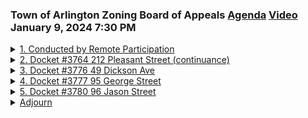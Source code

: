 ### Town of Arlington Zoning Board of Appeals [Agenda](https://arlington.novusagenda.com/agendapublic/MeetingView.aspx?MeetingID=1974&MinutesMeetingID=-1&doctype=Agenda) [Video](https://www.youtube.com/watch?v=ATPB_4MPv4g) January 9, 2024 7:30 PM

<details>
<summary><a href="https://arlington.novusagenda.com/agendapublic/CoverSheet.aspx?ItemID=17063&MeetingID=1974"</a>1. Conducted by Remote Participation</summary> 
<details>
<summary>&nbsp;&nbsp;&nbsp;&nbsp;&nbsp;	 Christian Klein - 828</summary>
<blockquote>&nbsp;&nbsp;&nbsp;&nbsp;&nbsp;It is 7.33pm on Tuesday, January 9th, 2024. Happy New Year, everyone. Good evening. My name is Christian Klein. I am the chair of the Arlington Zoning Board of Appeals, and I'm calling this meeting of the board to order. I'd like to confirm that all members and anticipated officials are present. So from members of the Zoning Board of Appeals, Roger DuPont here. Patrick Hanlon here. Elaine Hoffman here. And I am here as well. We do have three members of the board who are unable to attend this evening. So we do have four members so we can still conduct business and vote on things with four members. But the rule that a positive vote does require the vote of four members does still apply. From the town we have Colleen Ralston, our zoning assistant. Here. Good to have you. And I don't believe Mr. Cunningham is joining us this evening. Okay, appearing for docket 3764212 Pleasant Street. We have Nellie Aikenhead. Here. Nellie, good to see you. Appearing for docket 377649 Dixon Avenue. We have Verma Sudhir. Good to see you. Appearing for docket 377795 George Street. We have Jane Youngren and Marianne Henley. I'm sure one of you is here. I saw Jane Youngren earlier. Her name is on here. Okay. And then for docket 378096 Jason Street. We have Mark and Brandy Hoffner. Yep, here. Great. Have you all with us. So this open meeting of the Arlington Zoning Board of Appeals is being conducted remotely consistent with an act making appropriations for the fiscal year 2023 to provide for supplementing certain existing appropriations and for certain other activities and projects signed into law in March 29 2023. This act includes an extension until March 31st 2025 of the remote meeting provisions of Governor Baker's March 12, 2020 executive orders suspending certain provisions of the open meeting law, which suspended the requirement to hold all meetings in a publicly accessible physical location. Public bodies may continue holding meetings remotely without a quorum of the public body physically present at a meeting location so long as they provide adequate alternative access to remote meetings. Public bodies may meet remotely so long as reasonable public access is afforded so the public can follow along with the deliberations of the meeting. An opportunity for public participation will be provided during the public comment period during each public hearing. For this meeting, the Arlington Zoning Board of Appeals has convened a video conference via the zoom application with online and telephone access as listed on the agenda posted to the town's website, identifying how the public may join. This meeting is being recorded and it will be broadcast by ACMI. Please be aware that attendees are participating by a variety of means. Some attendees are participating by video conference. Others are participating by computer audio or by telephone. Accordingly, please be aware that other folks may be able to see you, your screen name, or another identifier. Please take care to not share personal information. Anything you broadcast may be captured by the recording. We ask you to please maintain decorum during the meeting, including displaying an appropriate background. All supporting materials that have been provided to members of this body are available on the town's website unless otherwise noted. The public is encouraged to follow along using the posted agenda. And as chair, I reserve the right to take items out of order in the interest of promoting an orderly meeting. As the board will be taking up new business at this meeting, as chair, I make the following land acknowledgement. Whereas the Zoning Board of Appeals of the town of Arlington, Massachusetts discusses and arbitrates the use of land in Arlington, formerly known as Monotomy, an Algonquin word meaning swift waters, the board hereby acknowledges that the town of Arlington is located on the ancestral lands of the Massachusetts tribe, the tribe of indigenous peoples from whom the colony, province, and commonwealth have taken their names. We pay our respects to the ancestral bloodline of the Massachusetts tribe and their descendants who still inhabit historic Massachusetts territories today. We do not have any administrative business to conduct this meeting, so we'll move straight into public hearings. Before opening the public hearings, here's some ground rules for effective and clear conduct of tonight's business. After I announce each agenda item, I will ask the applicant to introduce themselves for themselves and make their presentation to the board. I will then request that members of the board ask what questions they have on the proposal. After the board's questions have been answered, I will open the meeting for public comment. At the conclusion of public comment, the board will deliberate and vote on any matters. Any vote taken at this hearing will be preliminary until the written decision is approved by the board at a subsequent meeting. All votes will be conducted by a roll call vote.</blockquote>

</details>
</details>
<details>
<summary><a href="https://arlington.novusagenda.com/agendapublic/CoverSheet.aspx?ItemID=17068&MeetingID=1974 "</a>2. Docket #3764 212 Pleasant Street (continuance)</summary> 
<details>
<summary>&nbsp;&nbsp;&nbsp;&nbsp;&nbsp;	 Christian Klein - 40</summary>
<blockquote>&nbsp;&nbsp;&nbsp;&nbsp;&nbsp;So with that, the first item is item two on our agenda, docket number 3764212 Pleasant Street, as a continuance from a prior meeting. And I would open the floor to Nellie Aikenhead to tell us where we are today.</blockquote>

</details>

<details>
<summary>&nbsp;&nbsp;&nbsp;&nbsp;&nbsp;	 Nellie Aikenhead - 31</summary>
<blockquote>&nbsp;&nbsp;&nbsp;&nbsp;&nbsp;Okay. Hello, everybody. We actually sold that property in December. We're no longer the owners, so we are no longer pursuing our permits, and we would like to withdraw our application.</blockquote>

</details>

<details>
<summary>&nbsp;&nbsp;&nbsp;&nbsp;&nbsp;	 Christian Klein - 143</summary>
<blockquote>&nbsp;&nbsp;&nbsp;&nbsp;&nbsp;Good. So I think it's clear to the board what is happening here. The deed, I believe the deed was passed in December. Is that correct? Correct. And so whereas the applicant is no longer in possession of the property, the board should accept the request for a withdrawal. So with that, may I have a motion to accept the withdrawal of the application for 212 Pleasant Street? Mr. Chairman, so moved. Thank you, Mr. Handlin. Second. Thank you, Mr. DuPont. So there's a vote of the board to accept the withdrawal of the application for 212 Pleasant Street. Mr. DuPont? Aye. Mr. Handlin? Aye. Ms. Hoffman? Aye. And the chair votes aye. That application is withdrawn. Thank you very much. And thank you for all the time that you put into this. We really appreciate it. Oh, thank you. You're very welcome.</blockquote>

</details>
</details>
<details>
<summary><a href="https://arlington.novusagenda.com/agendapublic/CoverSheet.aspx?ItemID=17064&MeetingID=1974 "</a>3. Docket #3776 49 Dickson Ave</summary> 
<details>
<summary>&nbsp;&nbsp;&nbsp;&nbsp;&nbsp;	 Christian Klein - 41</summary>
<blockquote>&nbsp;&nbsp;&nbsp;&nbsp;&nbsp;With that, we will move on to the next item, which is, excuse me, item three on the agenda, docket 377649 Dixon Avenue. And so if I could ask the applicant to introduce himself and tell us what they are proposing.</blockquote>

</details>

<details>
<summary>&nbsp;&nbsp;&nbsp;&nbsp;&nbsp;	 Sudhir Verma - 252</summary>
<blockquote>&nbsp;&nbsp;&nbsp;&nbsp;&nbsp;Hi, everyone. This is Sudhir. Thank you for the opportunity to take our project. And so basically, we have a Cape house, which is built in 1954. We have been living in this house for almost 80 years now. We bought in 2017. And we really like the neighborhood. But as we grow as a family and being an old house, we wanted to add some space and turn over the existing house. So we are proposing to extend the house in the backyard, which we have plenty of, I think, space and also go up in the height, what is allowed by the town around, I think, 35 feet. So make a three-story kind of house. So I think the variance is because of there are some laws regarding the total area that needs to be added, which is coming down more than, I think, 50% and then some 75 square feet addition that will totally add. It's a Cape, so it's a shed on the top. And then we have a basement where we have a garage also for one car. So I think the current area is around 1700, including the basement. And then it will go up to some 3,000 or 4,000 something total numbers. It's in the file, but I don't have exact numbers. So I think that's the proposal. The front of the house remains the same and the side remains the same. It's just extension in the back in the backyard and on the top.</blockquote>

</details>

<details>
<summary>&nbsp;&nbsp;&nbsp;&nbsp;&nbsp;	 Christian Klein - 99</summary>
<blockquote>&nbsp;&nbsp;&nbsp;&nbsp;&nbsp;In fact, the deck is also being changed from right now it's on the, if you stand in the front of the property, it's on the right side. So that deck will come off and give on the left side of the property, which is the other open side of the property, because the property is open from the three sides. That's good. I know you had an architect involved in the project. I don't know if your architect was in attendance and if they wanted to show the plans or if they wanted us to show the plans.</blockquote>

</details>

<details>
<summary>&nbsp;&nbsp;&nbsp;&nbsp;&nbsp;	 Rob Pacione and Others - 1104</summary>
<blockquote>&nbsp;&nbsp;&nbsp;&nbsp;&nbsp;I think our architect is Rob. He has joined us kindly. That's me. I'm happy to show the plans if that's easier for you guys, either way. I can go ahead and pull them up. Okay, great. Okay, you should be the D1 sheet, I think. Yeah, so these are just the demolition plans of the existing house. So the hatched walls, the darker walls are the walls that we're taking down. So we're basically demolishing a considerable portion of the existing structure. All the upper floor is coming off a good portion of the first floor and all of the rear exterior wall is coming out for the addition. And then the basement, we're taking some walls out and we are removing some of the rear foundation to extend the garage. So if you want to go to the next sheet, I can just walk you through the plans real quick. Okay, so what we're planning to do overall is basically do an 18-foot addition off the back. On the basement level, we're going to extend the existing garage to create some tandem parking down there and then just reconfigure some things at a laundry room and a bathroom and a bit of a playroom in the back. At the first floor, we're looking to do a small guest suite in the front there where the recursion is located with a bathroom en suite. And then the living room area on the left is actually existing. So that's going to remain. So yeah, that's existing. But we are adding the kitchen in the back and then a large great room dining room area. Yeah, exactly. And that's where the addition is going to be placed. We're also, as Sudhir had mentioned, there's an existing deck on the right side, which we're going to take out and just put some access stairs in. And we're relocating the deck on the left hand of this plan, which is where those double doors are going out in the back there. Correct. Yeah. And then we're just putting a small front porch on the front entry to kind of make that look a little bit nicer and give a place to stand when you're walking into the building. So if you can go to the next sheet. So the second floor, currently it's a three bedroom house. So we're looking to expand it to a four bedroom house. So we're really doing a whole new second floor. The rear of the house is where the new master suite would be going over the addition. So there's a walk-in closet, a full bathroom, exactly. And then we have two other bedrooms on this floor and then a small office. One of the bedrooms has an en suite bathroom and then there's just a common bath. To kind of round off this floor. And then the upper floor, we're just looking to add some storage in the back. We're doing a cathedral ceiling over the master bathroom. So that's where that X is showing. That's an open ceiling space. And then we have some kind of small bonus rooms that we added in. Some of the ceilings here start to get pretty low. So the area of a seven foot ceiling is fairly limited basically to the center part of this floor plan. And then lastly, we have a small little kind of seating area, exterior seating area to climb a porch on the left hand side. Yep, exactly. And then the last year we have elevations. So I can just kind of walk you guys through that real quick. So the proposed front elevation, so we have a small shed dormer at the top to just give a little more headroom to that upper floor. And we're doing basically all new finishes, all new windows. So it's almost a new structure in a way as far as visually looking at it from the exterior. So double hung windows, things like that. And then showing the roof overhangs. The garage, as you can see, is located below the first floor. So there's a bit of a gray drop into the garage. And then similar in the other elevations, just trying to create some clabber siding. We did a little bit of a different siding at the upper floor to kind of differentiate that from the lower level. But kind of your standard new kind of modern look, but tried to keep it pretty residential to fit in with what's in the neighborhood there now. So just to confirm, so this is the front elevation, so this is the Dixon Avenue side. Correct, yep. This then is on the side street? Yep, exactly. Yeah. So you can see on the left-hand side there, the lower left-hand side is where that new deck would go. Okay. And so this is essentially a 35-foot high wall. Yeah, we're right at that. Well, I should say it's slightly less than 35. It's 35 from the average grade to the peak. And the average grade is slightly below where the actual grade is. So it's maybe like 34. All right. And then this is a rear elevation that's facing the back. And then this is facing the abutting neighbor. Exactly, correct. And those, as you described, the stairs. Okay. So and then I did just, do you see the plot plan now? Yeah, yeah. So this is the plot plan. Yeah, so the proposed addition in the back is 18 by 32. We're showing the proposed deck there on the side. One thing I did notice that the deck on the left-hand side, that's actually an error, that that's going to be gone. So we're just at the proposed landing at overhang. So that deck would be removed. And then there's also, this is, are you contemplating this change to the driveway? Yes. The driveway is right now, I think, 10 feet wide. So we are planning for, I think, 16 feet, something, because you can't open the doors of the cars right now. They bang on the walls, which like, because the driveway is slanting down the line. So you can't close properly, actually, the car. So just to increase the lid, just leave it a little bit so you can don't bang the side walls when opening the car. Okay. And so would there still be a retaining wall on this side here at the edge of the driveway? Yes. Okay. It is currently there. I think it'll be pushed out some, maybe six feet. Because we are adding some space there.</blockquote>

</details>

<details>
<summary>&nbsp;&nbsp;&nbsp;&nbsp;&nbsp;	 Christian Klein - 254</summary>
<blockquote>&nbsp;&nbsp;&nbsp;&nbsp;&nbsp;Okay. So the application that came to us, seeking relief under section 542B6, which is the large additions portion of the zoning by-law, so if there's an addition outside the existing foundation of 750 square feet or more, or more than 50% of the volume of the, excuse me, the area of the existing house, then a special permit is required from the board with a couple of additional findings, which we'll review. And also under 539, so 539 is the section that deals with porches and decks that extend into the setbacks. And then while we were doing the review, there were a couple of other things that came up. So the bigger one, I'm going to go back to the side elevation here. So in order to be, a level in a house is considered a story if the distance from the average grade to the ceiling is four foot six or greater. And going by the dimensions here on the drawing with the basement at level at 112, average grade at 113.7, level at 112, average grade at 113.79, and the basement height being six foot eight, the exposed height of the basement is four foot ten and a half, which qualifies it as a story, in which case this is a three and a half story house, and the code only allows up to two and a half stories by right. And so we wanted to bring that to your attention right away to see if that was your intent.</blockquote>

</details>

<details>
<summary>&nbsp;&nbsp;&nbsp;&nbsp;&nbsp;	 Sudhir Verma - 110</summary>
<blockquote>&nbsp;&nbsp;&nbsp;&nbsp;&nbsp;No, that was not the intent. I think that's where I think we got the call from, like getting down and found us to apply for that also, and that we did. But right, Rob? Yeah, that's one thing we did miss, that that was off by a few inches. So the town said, you know, they got in touch with us and said, hey, you know, you're over on the stories. So that's why we submitted the application, or submitted the additional variance for consideration. Hopefully there's a connection. Maybe. I think, yes, I think. Oh, here he is. He's back again. You're muted, Christian. Christian, we can't hear.</blockquote>

</details>

<details>
<summary>&nbsp;&nbsp;&nbsp;&nbsp;&nbsp;	 Christian Klein - 67</summary>
<blockquote>&nbsp;&nbsp;&nbsp;&nbsp;&nbsp;Sorry about that. I thought things were awfully quiet, and then all of a sudden my screen went blank. So I apologize for that. That was an explanation that really knocked you over. Yeah, it really was. So basically, I just wanted to confirm that, were you aware that this is drawn as three and a half stories at this point, and is that what you're intending?</blockquote>

</details>

<details>
<summary>&nbsp;&nbsp;&nbsp;&nbsp;&nbsp;	 Rob Pacione - 124</summary>
<blockquote>&nbsp;&nbsp;&nbsp;&nbsp;&nbsp;No, we were made aware. We weren't aware when we submitted it, and we were made aware. So we submitted the variance to try to seek relief for that as well. Okay. So yeah, it's off by, like you said, exactly 4'10", so it's off by a few inches. And, you know, it's an existing condition, so we're hoping that, you know, you guys consider that as something we can proceed with. Okay. And then the expansion of the width of the driveway, it's less than 20 feet, which a driveway can be up to 20 feet. So just wanted to confirm that. on the drawing. Yeah I mean either way we'll keep it we'll keep it 20 feet or less for sure. </blockquote>

</details>

<details>
<summary>&nbsp;&nbsp;&nbsp;&nbsp;&nbsp;	 Christian Klein - 196</summary>
<blockquote>&nbsp;&nbsp;&nbsp;&nbsp;&nbsp;Okay. And then I was look looking back over on the uh so the porches and decks so um if porches are under 539a um I think that so the required setback is 25 feet in this district and there's two front yards so I think that this porch is the one that requires relief but I believe this deck is actually compliant um but we'll make sure that um whatever decision we make that it includes both the deck and the porch um in the in whatever decision we have. And then the we also the other thing that often comes up is usable open space but the surveyor has nicely indicated the area of the usable open space here on the on the site um and so the property is compliant with the usable open space requirement and the landscaped usable landscaped area. So those are the usual site constraints we see. Are there any um I see on here that the the trees are marked out are there I visited the site over the weekend I don't believe there are any trees in the area of the proposed addition is that correct? </blockquote>

</details>

<details>
<summary>&nbsp;&nbsp;&nbsp;&nbsp;&nbsp;	 Rob Pacione - 21</summary>
<blockquote>&nbsp;&nbsp;&nbsp;&nbsp;&nbsp;Yes there is no trees they're all on the boundaries of the property but not on where we are planning. </blockquote>

</details>

<details>
<summary>&nbsp;&nbsp;&nbsp;&nbsp;&nbsp;	 Christian Klein - 83</summary>
<blockquote>&nbsp;&nbsp;&nbsp;&nbsp;&nbsp;Okay um okay so what then what the board is going to be reviewing uh we are reviewing um the front porch and the the side deck uh we are reviewing um the large addition and the request those are both special permit actions and then the other would be a variance for an additional story which would need a separate set of findings. Um so with that I'll turn it over to the board if there are questions from the board. </blockquote>

</details>

<details>
<summary>&nbsp;&nbsp;&nbsp;&nbsp;&nbsp;	 Patrick Hanlon - 191</summary>
<blockquote>&nbsp;&nbsp;&nbsp;&nbsp;&nbsp;Mr. Chairman. Mr. Hanlon. So this is actually directed I think to Mr. Pacione. The variance is required under is governed by state law and there are several criteria for it the first of which is that the uh need for relief must stem from the uh unique characteristics of the property particularly with respect to uh topography soil and Roger help me with I'm blanking on the third one it's something earthy lot shape and so here we have a topography that is an extraordinary the lot shape is pretty much uh rectangular um and uh there's nothing that indicates that there's anything special about the soil conditions and it doesn't really look any different to me when I went out there from the various other lots that are going on and all of the conditions in state law including this one have to be met we can't just ignore one and so I wonder if you could take your best shot as to why it is that your need to relief uh is unique and to this parcel and uh arises from uh soil topography and um and shape.</blockquote>

</details>

<details>
<summary>&nbsp;&nbsp;&nbsp;&nbsp;&nbsp;	 Rob Pacione - 67</summary>
<blockquote>&nbsp;&nbsp;&nbsp;&nbsp;&nbsp;Um well I would guess I'd have to say that you know it's an existing condition um that you know we're very close on um you know is this a unique situation you know it's hard to make that case um I mean maybe a question for the board since we're so close on that measurement is it permissible to just raise the grade around the building?</blockquote>

</details>

<details>
<summary>&nbsp;&nbsp;&nbsp;&nbsp;&nbsp;	 Christian Klein - 154</summary>
<blockquote>&nbsp;&nbsp;&nbsp;&nbsp;&nbsp;Well that would by you have control over your application and so if you have a way of of avoiding this problem through that way or or any others so that you are within the bounds of the zoning bylaw or something we can grant a special permit on as opposed to a variance then you're obviously are somewhat better off because state law is not very congenial to the reasons why it is that you would like this relief. Yeah. Without seeing a proposal I can't tell you what we would do uh in particular I don't know of any particular reason why you can't change the grading uh is the way in the way you want to do it but uh but obviously a variance is a steep slope for you uh to talk to use a topological metaphor and it would be better to find some other way of compliance probably.</blockquote>

</details>

<details>
<summary>&nbsp;&nbsp;&nbsp;&nbsp;&nbsp;	 Rob Pacione - 32</summary>
<blockquote>&nbsp;&nbsp;&nbsp;&nbsp;&nbsp;Yeah okay understandable um yeah I think we might have to go that route then um but yeah I'm familiar with the hardship laws um so I understand where you're coming from.</blockquote>

</details>

<details>
<summary>&nbsp;&nbsp;&nbsp;&nbsp;&nbsp;	 ? - 27</summary>
<blockquote>&nbsp;&nbsp;&nbsp;&nbsp;&nbsp;Are there other questions from the board? A little curious if you had um referred to the town's uh residential design guidelines at all in your proposal.</blockquote>

</details>

<details>
<summary>&nbsp;&nbsp;&nbsp;&nbsp;&nbsp;	 Rob Pacione - 54</summary>
<blockquote>&nbsp;&nbsp;&nbsp;&nbsp;&nbsp;Um yeah I believe we looked at those a while back um okay you know could I cite them to you right now probably not but but yeah we uh we I think we used that when we when we started out originally and you know when Suhair and I first first I met.</blockquote>

</details>

<details>
<summary>&nbsp;&nbsp;&nbsp;&nbsp;&nbsp;	 ? - 237</summary>
<blockquote>&nbsp;&nbsp;&nbsp;&nbsp;&nbsp;Um certainly so the the house is is would be considered single family medium lot um which are sort of like the single family houses lots that are between five and seven thousand square feet um this is a fairly good example a lot of them have the garages under uh which is sort of correct for that type um others of them will have a driveway that runs up the side of the house um usually that if there is a garage it's usually under or you know in the far back of the house um the guidelines do sort of discourage having a wider driveway um and they do sort of encourage more sort of small scale um pieces so this house does you know I'd asked before about the the single vertical plane um there definitely are some places in here where there are um canopies that are added um to the different size sides of the house um there's the deck there's the porch there's the entrance the side entrance steps um on the on the um on the opposite side um um the house seems a little out of context for the neighborhood um can you just talk me through the the roof shape I think that's what's causing me the most yeah did you want to bring up the elevation again and I can kind of show you what we're thinking</blockquote>

</details>

<details>
<summary>&nbsp;&nbsp;&nbsp;&nbsp;&nbsp;	 Rob Pacione - 747</summary>
<blockquote>&nbsp;&nbsp;&nbsp;&nbsp;&nbsp;okay so um it's essentially so the the front elevation we we have a gable um over the kind of front entry area and then a shed dormer um so that you know we used to kind of break up the front elevation um and then if you look at the side elevation with the the deck so that there's the plane of the roof that runs uh so it's kind of a soft side gable I guess you could say the the front plane at the front of the the building runs back and there's a peak over that door to get out of the uh get out to the uh third floor porch area and then there's basically like you could say like a shed roof that runs all the way to the back so you know we we designed this roof especially the back part just to give a little more headroom up up at that upper floor um you know it's pretty tight up there right now and just to give them a little bit of extra bonus space was why we kind of designed the roof the way we did um and you know the house shape was a little tricky to work with to try to do you know a full kind of gable roof that you you might see on a uh you know more of a typical colonial home um so that's kind of the direction we went with this okay this is that upper floor so as you pointed out before this is that section that's open to the master bedroom below yeah exactly yeah so that'll be a cathedral space um you know we put some some transom windows above above the uh the windows in that room so there's a little bit of extra daylight getting in there um and then yeah so adjacent to that just some unfinished storage space um and then those uh those two bonus rooms that we have do you know what the ceiling height is here at the at the back edge um it's fairly low i can tell you in one second um say it's about three foot nine roughly okay because the tag out here says three seven okay yeah that's that's yeah so that tag should really be towards the back wall okay um otherwise it's six four and then is it 7-0 at the ridge um yeah yeah yeah so the ridge is 7-0 um i i consider that a flat ceiling so the ridge is above that a little bit okay um so i tried to you know as best i could kind of highlight where those seven foot ceilings are um but yeah that would be a flat flat ceiling in that area okay and then beyond this this line here are the ceilings essentially cathedral um yeah so that's a bit of a tricky area there so it's you know at the at the the sides of that room are very low that's like a two foot uh you know knee wall there basically and then the center part would be close to seven feet okay um so it's pretty pretty awkward space but we figured you know just leave it open and okay it could be usable to a certain degree there what do i get towards so the right now it's indicated um that the attic living area which is 700 is 275 gross graphite um the criteria for a half story is that it's the distance from the finished floor to the underside of the the roof structure so it's not at the height level it's at the structure um which is why i was asking about the cathedral length because i think that you're very that the areas at the front um this area here and this area here beyond the the shed and this area these areas here at the back none of this has um that this the distance to the structure is probably less than seven feet yes yeah yeah okay yeah i believe that the number we used to you know consider that as to the structure yeah and 275 is definitely significantly smaller than the number that would be half the area of the floor below especially given the cathedral section here that's walled off yeah yeah exactly yeah look at it and stop the share are there any other questions from the board</blockquote>

</details>

<details>
<summary>&nbsp;&nbsp;&nbsp;&nbsp;&nbsp;	 Patrick Hanlon - 438</summary>
<blockquote>&nbsp;&nbsp;&nbsp;&nbsp;&nbsp;mr chairman mr hamlin just out of curiosity i've never really thought about this before but suppose suppose it happened that the it was redesigned uh that top floor the attic so that there was zero um uh zero square feet that actually met the definition of uh being seven foot to the understory of the building obviously that involves a certain amount of reconfiguring of the roof and so forth but just grant me that hypothesis would that make it not a story can you have a story with it would become pure attic at that point um because it would have no habitable area so this is historically this was an issue with the way our bylaw was written in the past that you could state law allowed you to have habitable space at seven feet but our half story definition was seven foot three so if you had a flat roof at seven foot two you had it was not a story but it was fully habitable and so that was changed at town meeting to the definition we have now so that um it's only the portion that is seven feet uh that counts towards the story because the other portions you could not um legally inhabit so the way that the the store the house here is drawn the area um i'll go back to the share come here so this bonus room area here where it's seven feet this is habitable area so this is allowed to be used um and this bonus this portion here you can count as habitable space um but like these portions here you can inhabit them but they're just not they're just awkward spaces essentially right and the cathedral ceiling itself is what that that but i'm what i'm trying to explore is whether there's an alternative way of making the attic a non-story by i mean the amount of living space that is being contributed by the attic to this over is 275 square feet out of approximately 4400 square feet in the house so it's not like it's in a it's a huge percentage and i am certainly the cathedral ceiling will be important for the amenity of the floor below and my question is really whether there's any way to reconfigure the attic so as to avoid the attic counting as a story and get around the story problem that way well at that point they would be down to three stories and not two and a half oh that's that's true unfortunately yeah all right i i missed the second half story</blockquote>

</details>

<details>
<summary>&nbsp;&nbsp;&nbsp;&nbsp;&nbsp;	 Christian Klein - 11</summary>
<blockquote>&nbsp;&nbsp;&nbsp;&nbsp;&nbsp;okay well if there's no other questions from the board </blockquote>

</details>

<details>
<summary>&nbsp;&nbsp;&nbsp;&nbsp;&nbsp;	 ? and Others - 555</summary>
<blockquote>&nbsp;&nbsp;&nbsp;&nbsp;&nbsp;mr chairman one one question please um so as there was the uh suggestion uh by mr pacione if that's how i you say it sorry pass the island but the question so the question about raising the average grade on the basement level and and i get tangled in this uh each time we sort of run across this but does that mean then by definition it changes from basement to cellar i believe so yeah so the definitions are slightly different um i think the basement and cellar depends on where the midline is um and so and i i yeah i could go to i could go look up the definition um but a residential both basements and cellars count towards gross floor area but um the story definition is very specific with a dimension whereas the the boundary between a cellar and a basement just depends on what percentage of the of that lowest level um is below the average grade and that's half it's either i believe it's half yeah if it's above half it's a basement if it's below half it's a cellar and and the reason it prompts the question is because um as as to the suggestion that the average grade be raised and and i think mr handlin said the same thing that it doesn't necessarily mean that you know we would favor the proposal i would have to look at it more carefully anyway and perhaps do a little bit more research but i just want to make sure that the applicant would be clear that what they're doing is shooting for the story definition based upon um the fact that the basement it has that is it four foot six inches um half beyond above the average grade regardless of whether i'm quoting that right i just think that it needs to be clear to uh the architect that he's shooting for the right you know target yes if that's allowable yeah i'm sorry i'm sorry go ahead sir i was going to say my understanding is yeah that but we would need to raise the average grade you know five inches or so in order to make this structure go from a three and a half story to a two and a half story so that's uh that's what i would uh be trying to achieve by by changing the average grade be trying to achieve by by changing the average grade so so just with the discussion quickly so is this house consumers i was looking at the old records at the town site it listed the house as 1.5 stories so that was not like that was different at that time and the logic because or there is some settling of the ground that is causing this uh half or five inches or six inches whatever you're talking about is causing the change in the definition of story yeah no unfortunately for us it's you know it's a it's a very it's very crisp and clear in the documentation so we do have to follow what's in the in the submitted information oftentimes the assessor's information is sometimes um doesn't necessarily hold to the same standard that the building department records do so there's often a discrepancy between the two </blockquote>

</details>

<details>
<summary>&nbsp;&nbsp;&nbsp;&nbsp;&nbsp;	 Christian Klein - 292</summary>
<blockquote>&nbsp;&nbsp;&nbsp;&nbsp;&nbsp;um at this point i would like to open the meeting for public comment so public questions and comments will be taken as they relate to the matter at hand and should be directed to the board for the purpose of informing its decision members of the public will be granted time to ask questions and make comments members of public who wish to speak should digitally raise their hand using the button on the reactions tab it's going to confirm it is on the on the Reactions tab these days? It is. So can digitally raise their hand using the button on the Reactions tab in the Zoom application. Those calling in by phone, may dial star nine to indicate you'd like to speak. You'll be called upon by the chair. You'll be asked to give your name and address and you will be given time for your questions and comments. All questions should be addressed through the chair and please remember to speak clearly. For anyone wishing to address the board a second time during any particular hearing, the chair will allow those wishing to speak for the first time to be called upon first. And once all public questions and comments have been addressed or the allocated time has ended, the public comment period will be closed. So it is now quarter past eight. We'll give up until 8.45 for public comment. And the board staff will do its best to show documentation being discussed. So with that, we do have a caller who has raised their hand. So if your phone number ends in 644, if you could please name and address for the record and you are muted. Let me see if I can unmute you. </blockquote>

</details>

<details>
<summary>&nbsp;&nbsp;&nbsp;&nbsp;&nbsp;	 Steve Moore - 527</summary>
<blockquote>&nbsp;&nbsp;&nbsp;&nbsp;&nbsp;Yes, Mr. Chair, thank you. Steve Moore, Piedmont Street. I was unable to join you by Zoom tonight. I do have a question or two for the applicant. I know that it may be premature, but I haven't seen a tree plan that would be required to attend this. My guess is that would be required in the subsequent documentation. Is that true? It should be. The applicant had earlier stated that there were no trees that were impacted by the work that has proposed. But as the applicant, I don't know if you have submitted anything to the tree department? No, not at this time, because I think, as I said before, the trees are not, there are no trees in the way of the construction. Everything is on the boundary of the property, so nothing is there. The building, you know, for permit, my understanding is that the building department will require that to have, that exchange would have taken place. Yeah. Sorry, Mr. Moore? Yes, thank you, Mr. Chair. Actually, for a work of this magnitude, a tree plan will be required, not just in it being exchanged with the tree warden, to talk about how all the trees around the periphery of this property, which it looks like that's where all the trees are, how, where the construction is going to happen and construction vehicles are going to enter and concrete is poured or whatever has to happen, how they'll all be protected from their critical root zones around each one of the trees in it. And Mr. Chairman, it does look like some of the trees will, their root zones will be significantly impacted. Like, for instance, if I look on Street View, I can see on the right-hand side of the property, there's a tree which isn't huge, but it looks sort of like an apple tree or something. And they're talking about, I believe, expanding the driveway into the root zone of where that tree is at, and that is in the setback. So I'm wondering, I just am wanting to caution the applicant that they are going to need to think through their approach to protecting the trees as part of this project. Sure, we'll do. I mean, I think that is a dogwood tree, which is, I believe you are referring to, which is right next to the deck right now. But in fact, the deck will be taken off. So, yeah, I don't know how much is that, like, yeah, I think when the construction or the building permits will, like as Mr. Klien said, that we'll have that, all the tree plan involved in that, that part of that. That is- Right. Yeah, we'll have that done. And do the- Yes, Mr. Chair, it's just that in expanding the driveway, I know that that means usually digging down and tree roots are not well impacted. The deck probably sits on top of the current grade and it doesn't really excavate into it. So I just want to caution that they need to think that through when they draw a poll permit. Thank you, Mr. Chair. </blockquote>

</details>

<details>
<summary>&nbsp;&nbsp;&nbsp;&nbsp;&nbsp;	 Christian Klein - 312</summary>
<blockquote>&nbsp;&nbsp;&nbsp;&nbsp;&nbsp;Thank you, Mr. Moore. Are there other members of the public who wish to address this hearing? Seeing none, I will go ahead and close the public comment period for this particular hearing. So what the board has in front of us, we have two special permit requests. One is for a large addition, one is for the porch and the deck that extend out towards the property lines on the two front facades of the building. In addition, there's currently the need for a variance due to the number of stories that the proposed house as it is currently documented is three and a half stories. And there was the statement from Mr. Moore from the tree committee about just the question about the tree and the adjacent to where the proposed expansion of the driveway is. So I would turn to the board and I believe it was Mr. Dupont or Mr. Hannon who has said it before that it might be advantageous for the board to see that if the board is concerned that the variance criteria cannot be met on this property. And with that, the applicant has put forth that they would be interested in raising the grade so that the average grade is increased so that the lowest level no longer qualifies as a story. And I think the request that was made by the board member was that we see what that looks like before we would move forward with any votes to the matter because that would certainly impact what we need to approve and what the scope of what we need to approve will be. So I would ask if the applicant would be amenable to a continuance to allow them to explore what their options would be for raising the grade and how that would impact their need for a variance. </blockquote>

</details>

<details>
<summary>&nbsp;&nbsp;&nbsp;&nbsp;&nbsp;	 Rob Pacione and Sudhir Verma - 18</summary>
<blockquote>&nbsp;&nbsp;&nbsp;&nbsp;&nbsp;Sure. So we can do that. Okay. Yeah, yeah, that sounds like the right path for sure. </blockquote>

</details>

<details>
<summary>&nbsp;&nbsp;&nbsp;&nbsp;&nbsp;	 Christian Klein - 78</summary>
<blockquote>&nbsp;&nbsp;&nbsp;&nbsp;&nbsp;Great. So the board has, we have hearing scheduled for Tuesday, January 23rd and then another for Tuesday, February 13th. Would either of those two dates work for you? January 23rd, let me take a look. That works for me, Rob. Do you think we can do that by that time? Yeah, that's fine. Yeah, whatever you want, so yes, I'll be there. January 23rd looks good. How soon would you be able to provide revised documentation? </blockquote>

</details>

<details>
<summary>&nbsp;&nbsp;&nbsp;&nbsp;&nbsp;	 Rob Pacione and Sudhir Verma - 35</summary>
<blockquote>&nbsp;&nbsp;&nbsp;&nbsp;&nbsp;Unfortunately, that's going to depend on our surveyor because he's the one that's going to run the numbers. So I don't really have a good answer for you. When do you want it by? </blockquote>

</details>

<details>
<summary>&nbsp;&nbsp;&nbsp;&nbsp;&nbsp;	 Christian Klein - 43</summary>
<blockquote>&nbsp;&nbsp;&nbsp;&nbsp;&nbsp;I guess maybe- I mean, ideally we would want it nearly a week ahead. Okay, yeah, yeah. Okay. If you think Thursday next week is going to be difficult to make, then I would encourage you to consider the February 13th instead. </blockquote>

</details>

<details>
<summary>&nbsp;&nbsp;&nbsp;&nbsp;&nbsp;	 Rob Pacione and Sudhir Verma - 159</summary>
<blockquote>&nbsp;&nbsp;&nbsp;&nbsp;&nbsp;Yeah, I mean, I can't promise you guys that we'll get it to you by then. Can we come back to you once we check with our surveyor that if he's able to accommodate this much time? So we have to continue to a specific date. So if you want, we can continue to the January 23rd. And if you're unable to make that date, just let us know. And then you'll have to come briefly before us and we'll just continue again. Yeah, if that works for you guys, that would be ideal. Okay. We can do that. Yeah, we'll try to work with our surveyor and see. Okay. Do you have any additional questions for the board? I don't. Do you have anything, Rob? No, I'm good. No, I think we got clear direction. So I appreciate that. Is there anything else that the board would like to see from the applicant when they come back? </blockquote>

</details>

<details>
<summary>&nbsp;&nbsp;&nbsp;&nbsp;&nbsp;	 Patrick Hanlon - 230</summary>
<blockquote>&nbsp;&nbsp;&nbsp;&nbsp;&nbsp;Mr. Chairman. Mr. Hanlon. I don't actually want to see anything as complete as a tree plan, but it would be helpful to me, at least to have, to make sure that the applicant has looked at what is likely to be required in order to save the trees on the site and make sure that they at least have taken the first step towards an analyzing this with the understanding they're going to have to go before the tree warden and get the approval of a tree plan. I was impressed that they have, well, it's true that not much of the addition, none of the addition is going to actually happen where there are currently trees. The backyard is largely devoid of trees. There's nevertheless a series of trees that are, some of which are, the one further back is quite large that is potentially affected by construction activities. And I just like to be certain that that is front and center on the applicant's radar and that they have a clear sense of what problems that would pose and what the solutions would be. It may be they pose no problems at all, but at this point, I think that it would be helpful to know that they've taken the next step of thinking about it and coming to a recent conclusion about it. Thank you. </blockquote>

</details>

<details>
<summary>&nbsp;&nbsp;&nbsp;&nbsp;&nbsp;	 Sudhir Verma - 87</summary>
<blockquote>&nbsp;&nbsp;&nbsp;&nbsp;&nbsp;Yeah, I think that's one of the reasons we actually bought this property is because of the trees. So if you do want the trees, that's why, means we are like, means, I think we have eight trees in our property and nobody else in our neighborhood has that many trees. It's all in our properties, almost eight. If I understand your request, you don't need a tree plan, but for our next meeting, right? Or do we need a tree plan for the next meeting? </blockquote>

</details>

<details>
<summary>&nbsp;&nbsp;&nbsp;&nbsp;&nbsp;	 Patrick Hanlon? - 116</summary>
<blockquote>&nbsp;&nbsp;&nbsp;&nbsp;&nbsp;I wouldn't, from my point of view, you don't really need to have a tree plan. We don't get to approve tree plans anyway. The tree warden who knows much more about this than we do will do that. I would just like to have a first step of saying, in general, this is the strategy we do. We thought about the potential construction impacts and what you think as your basic outline is tree plan before you actually go final on it, just to be sure that the first step of analyzing it has taken place and you're aware of any problems that might exist and that we can have that degree of assurance. </blockquote>

</details>

<details>
<summary>&nbsp;&nbsp;&nbsp;&nbsp;&nbsp;	 Sudhir Verma - 126</summary>
<blockquote>&nbsp;&nbsp;&nbsp;&nbsp;&nbsp;Yeah. Yeah, we could talk to the tree warden and have our surveyor also maybe make some suggestions. I do think that tree by the driveway is going to be impacted looking at it now, so. Yeah, because I think it's, the first tree maybe a little bit, but I think on the boundaries, I think the advantage is we have a side lane or a side street, which is open and the distance between the trees is pretty big. I think it's one and a half, like it's a hundred feet. So each tree is approximately 20 feet, 25 feet apart from each other. So, but yeah, I think we do have, we will take into consideration to not impact any of the streets. </blockquote>

</details>

<details>
<summary>&nbsp;&nbsp;&nbsp;&nbsp;&nbsp;	 Christian Klein - 119</summary>
<blockquote>&nbsp;&nbsp;&nbsp;&nbsp;&nbsp;All right. So with that, I would entertain a motion to continue the hearing for 49 Dixon Avenue until Tuesday, January 23rd, 2024 at 7.30 PM. Mr. Chairman, so moved. Second. Mr. Dupont, there's a vote of the board to continue this hearing on 49 Dixon Avenue until the next board, excuse me, until the board's next meeting, which was Tuesday, January 23rd. So with that, a vote of the members present. Mr. Dupont. Aye. Mr. Hanlon. Aye. Ms. Hoffman. Aye. And the chair votes aye. We are continued on 49 Dixon Avenue. Thank you very much for being here. Thank you. Thank you everyone for your time today. Have a nice evening. Thank you. Thank you, you too.</blockquote>

</details>
</details>
<details>
<summary><a href="https://arlington.novusagenda.com/agendapublic/CoverSheet.aspx?ItemID=17065&MeetingID=1974 "</a>4. Docket #3777 95 George Street</summary> 
<details>
<summary>&nbsp;&nbsp;&nbsp;&nbsp;&nbsp;	 Christian Klein - 62</summary>
<blockquote>&nbsp;&nbsp;&nbsp;&nbsp;&nbsp;So with that, this brings us to item four on our agenda for tonight, which is docket 3777, 95 George Street. So if I could ask the applicant to go ahead and introduce themselves and tell us what they would like to do. Ms. Jane Youngren or Marian Henley here? See Jane Youngren's name in the window. Unmute. There you are. </blockquote>

</details>

<details>
<summary>&nbsp;&nbsp;&nbsp;&nbsp;&nbsp;	 Jane Youngren and Marianne Henley - 144</summary>
<blockquote>&nbsp;&nbsp;&nbsp;&nbsp;&nbsp;Hello. Hi, we live at 95 George. We've been here for 20 plus years and we would love to build a bigger foyer for especially weather like this. With having a dog, it's great to be able to wipe her off from the snow and the salt and the sand and everything. And for folks to put their jackets and things when we have visitors. And a front deck, I would love. I deliver meals on wheels with the amount of folks that I see that are isolated in their homes and there are people that will sit on their driveway in a chair. I'd love to be able to just sit out on our front porch and say hi to all the neighbors when they walk by. So that's what we're proposing is a little bit larger foyer and a front deck. </blockquote>

</details>

<details>
<summary>&nbsp;&nbsp;&nbsp;&nbsp;&nbsp;	 Christian Klein - 399</summary>
<blockquote>&nbsp;&nbsp;&nbsp;&nbsp;&nbsp;Okay, I'll go ahead and share the drawings here. So what you have here is the existing house. They have an existing small vestibule on the front side of the house with a couple of steps leading up to it and then walk down to George Street. And what they are proposing is a larger enclosed entry on the front, a bigger stoop and then also having a section of roof to deck off on the side. So this is the existing condition and that's rendered here. And then this is the proposed condition. So this is the enclosed, the entry piece and then this is the deck that's beside it. And that's the full extent of the work as I understand it. Yes, it is. Okay. And then just a couple of the side elevation and a couple of structural details. And so this project is submitted as a special permit application under 539. So the 539A and it requires the board to make a special permit finding that because the proposed entry piece is larger than 25 square feet that the board is required to make a finding with the special permit category in order to approve the plan. Let me go with that. Oops, too far on this side of the screen. There we go. Works in enclosed entrances, largely allowed above may be extended into the minimum yard regulations otherwise provided for the district by a special permit. And the required front yard setback is 25 feet and this would be reducing that to 20 foot three. With that, we'll go ahead and stop the share and ask the board if there are any questions on this application. Seeing none. Go ahead and again, open the hearing for public comment. Public questions and comments are taken as they relate to the matter at hand and should be directed to the board for the purpose of informing its decision. Members of the public who wish to speak should digitally raise their hand using the button on the reactions tab in the Zoom application. Those calling in by phone can dial star nine to indicate they would like to speak, be called upon by the chair, asked for name and address and given time for your questions and comments. Are there any members of the public who wish to address this application? We have Emily Reynolds. </blockquote>

</details>

<details>
<summary>&nbsp;&nbsp;&nbsp;&nbsp;&nbsp;	 Emily Reynolds - 146</summary>
<blockquote>&nbsp;&nbsp;&nbsp;&nbsp;&nbsp;Hello, I'm Emily Reynolds. I live at 103 George Street, which is two doors up the hill from Jane and Marianne. I just wanted to say that I think the porch and the bigger foyer are gonna be a really nice feature on their house. I can't think of any way that the small reduction in the setback would be disruptive to us on the block. We have a really friendly and sociable block. There's always kids playing and people walking dogs and everyone chatting. And I can already picture Jane and Marianne sitting out there with their dog or their friends and keeping an eye on what the kids are up to and chatting with us as we walk by. I think it will be a really great addition to our street. Thank you. That's lovely. Thank you so much. Next is Jessica Pesk. </blockquote>

</details>

<details>
<summary>&nbsp;&nbsp;&nbsp;&nbsp;&nbsp;	 Jessica Pesk - 86</summary>
<blockquote>&nbsp;&nbsp;&nbsp;&nbsp;&nbsp;Yeah, hi, I'm Jessica Pesk. I'm at 91 George Street. I'm right next door to Jane and Marianne. And I think the plans look great. It seems like a great idea. I'm jealous actually myself. And Jane and Marianne are sort of like the captains of our street. So I think like Emily, I can already see them sitting out there on the porch and just like overseeing the whole neighborhood, which we are all always very thankful for. So I definitely recommend approving it. </blockquote>

</details>

<details>
<summary>&nbsp;&nbsp;&nbsp;&nbsp;&nbsp;	 Christian Klein - 464</summary>
<blockquote>&nbsp;&nbsp;&nbsp;&nbsp;&nbsp;Great, thank you so much. Appreciate it. Are there any other members of the public who wish to? speak? Seeing none, I'll go ahead and close the public comment period for this hearing. So this is a very simple and straightforward application as a request for a front porch and an enclosed front entrance. I'll say the only question I had for the applicant so at the front door when you've the way it's drawn right now when you get to the front door there's not a covering on that outside door and it's not until you get you get into the entryway that you're covered. I just want to confirm that that was what you intended. Yes that's what we have now in our foyer now we have a door that swings out and you walk into the foyer and that's closing because there's the covered area. Very good. And so this is again this is under 539A where porches are enclosed entrances larger than 25 square feet in area may extend into the minimum yard by special permit and so there are seven special permit criteria which the board needs to make a finding on. So the first is whether the requested use is allowed or allowed by special permit in the district and it is under 539A. Why the requested use is essential or desirable to the public convenience or welfare. I think the the neighbors spoke very well to that that this provides an opportunity for the residents to better participate in the activity of the street and to make it a more welcoming and cohesive community which are definitely goods for this and for any neighborhood. Number three is the requested use will not create undue traffic congestion or impair pedestrian safety. It would certainly do neither. It could possibly improve pedestrian safety by the additional attention being paid by those who would now have a porch to be on the front of the house. Number four the requested use will not overload any public system. It will not have any direct impact on any public systems. Requested use will not impair the character or integrity of the neighborhood. The front entry porches are ubiquitous over Arlington as our front porches and as the neighbors stated that this is very well in keeping with that pattern. Requested use will not be detrimental to public health or welfare. There would be no negative impacts and it will not cause an excess of use detrimental to the neighborhood. So I think the board could make those those seven findings which would allow the board to vote on this application. Are there any other questions from the board in regards to this application? If not the chair would entertain a motion. </blockquote>

</details>

<details>
<summary>&nbsp;&nbsp;&nbsp;&nbsp;&nbsp;	 Patrick Hanlon - 28</summary>
<blockquote>&nbsp;&nbsp;&nbsp;&nbsp;&nbsp;Mr. Chairman. Mr. Hanlon. I move that the board approve the application making the findings that were outlined the chair and are supported in the record. Second. </blockquote>

</details>

<details>
<summary>&nbsp;&nbsp;&nbsp;&nbsp;&nbsp;	 Christian Klein - 227</summary>
<blockquote>&nbsp;&nbsp;&nbsp;&nbsp;&nbsp;Thank you both. It occurs to me now that of course I have skipped over a step. So I have skipped over the the all-important condition step. So for applications such as this the board typically applies three standard conditions which I will now read into the record. The first is that the plans and specifications approved by the board for the special permit shall be the final plans and specifications submitted to the building inspector of the town of Arlington in connection with this application for zoning relief. There should be no deviation during construction from approved plans and specifications without the express written approval of the Arlington Zoning Board of Appeals. Standard condition number two is the building inspector is hereby notified they are to monitor the site and should proceed with appropriate enforcement procedures at any time they determine that violations are present. Building inspectors shall proceed under section 3.1 of the zoning bylaw and under the provisions of chapter 40 section 21d of the Massachusetts general laws and institute non-criminal complaints. If necessary the building inspector may also approve and institute appropriate criminal action also in accordance with section 3.1 and condition number three that the board shall maintain continuing jurisdiction with respect to the special permit grant. Are there any additional conditions which members of the board would want to propose? </blockquote>

</details>

<details>
<summary>&nbsp;&nbsp;&nbsp;&nbsp;&nbsp;	 Patrick Hanlon - 88</summary>
<blockquote>&nbsp;&nbsp;&nbsp;&nbsp;&nbsp;Mr. Chairman. Mr. Hanlon. This isn't an additional condition though it used to be but I just wanted to draw the attention of the board and the applicant to the provision 5.3.9d which now makes it clear that the porch does not become a part of the foundation wall and that any enclosing of the porch beyond what is present today would require an additional special permit but that doesn't have to be a longer one of the conditions because it's now been added to the bylaw. </blockquote>

</details>

<details>
<summary>&nbsp;&nbsp;&nbsp;&nbsp;&nbsp;	 Christian Klein - 136</summary>
<blockquote>&nbsp;&nbsp;&nbsp;&nbsp;&nbsp;Thank you for that. So with that Mr. Hanlon I would ask if you would mind restating your motion. Mr. Chairman I move that the board approve the application making the necessary findings and subject to the conditions that have been read into the record by the chair. Thank you Mr. Hanlon. Thank you Mr. DuPont. So this is a vote of the board to approve the special permit for 95 George street with the three conditions and with that roll call vote of the board. Mr. DuPont. Aye. Mr. Hanlon. Aye. Ms. Hoffman. Aye. And the chair votes aye. The special permit for 95 George street is approved. Thank you very much. Thank you. Enjoy your porch. Thank you very very much. Thank you neighbors. Thank you. Have a nice evening all. Thank you too.</blockquote>

</details>
</details>
<details>
<summary><a href="https://arlington.novusagenda.com/agendapublic/CoverSheet.aspx?ItemID=17097&MeetingID=1974 "</a>5. Docket #3780 96 Jason Street</summary> 
<details>
<summary>&nbsp;&nbsp;&nbsp;&nbsp;&nbsp;	 Christian Klein - 43</summary>
<blockquote>&nbsp;&nbsp;&nbsp;&nbsp;&nbsp;With that that brings me to where there's our agenda. It brings us to item five on our agenda which is docket 3780 96 Jason street. So if I could ask the applicant to introduce themselves and tell us what they're proposing. </blockquote>

</details>

<details>
<summary>&nbsp;&nbsp;&nbsp;&nbsp;&nbsp;	 Mark Popner - 128</summary>
<blockquote>&nbsp;&nbsp;&nbsp;&nbsp;&nbsp;Sure this is Mark Popner and my wife Brandy's on another call. I'm just on opposite ends of the coast here and we have John Huffman who's on the other end of the and we have John Leone with us this evening who's going to help present our application for us. We are I'm sorry just briefly we are renovating the carriage house that's on the property the existing carriage house as part of under the ADE law and are seeking a variance given the current layout of where the carriage house is with respect to the property lines. Brandy do you want to introduce yourself? I know my wife has to step out real quick because she's got to go pick up her kiddo from hockey. </blockquote>

</details>

<details>
<summary>&nbsp;&nbsp;&nbsp;&nbsp;&nbsp;	 Brandy Popner - 44</summary>
<blockquote>&nbsp;&nbsp;&nbsp;&nbsp;&nbsp;Hi I'm Brandy. I do have to jump off in a few minutes to go pick up my son from hockey and I will hopefully be back in time but if not Mark is here. And John you are on the call correct? </blockquote>

</details>

<details>
<summary>&nbsp;&nbsp;&nbsp;&nbsp;&nbsp;	 John Leone - 728</summary>
<blockquote>&nbsp;&nbsp;&nbsp;&nbsp;&nbsp;Yes I'm right here. Attorney John Leone representing the Huffners. We are seeking a special permit slash variance under section 5.9.2b1 is the corner of their garage is three feet from the property line which is in violation of section 3.6 of the property setback requirements requiring a six foot setback. What they're asking for the variances for that particular corner as it's an existing garage that already is there what they're proposing to do is put a small addition a renovate the second floor put a spiral staircase up to that second floor an exterior stairway for second means of egress and add a small dormant area to the back of the garage which wouldn't be visible. We submitted the plans and elevations which show that the dormant area that's going to be added matches the character and integrity of the building itself as well as the main home. The building is already serviced by I believe under the groundwater and utility lines and it has its own existing I believe storage line running out to the street already. So they just want to put an ADU in there about 781 square feet onto that second floor area and it's proposed anticipated it'll be one to two occupants at most in there. Thank you. I just wanted to add that it's more of a restoration project because it actually it's a historic property and it used to be an apartment and we did already get approval from the historic commission for the designs. Thank you very much. I was just going to ask Mr. Lowney about that. The historic district Joanne Robinson has issued I believe and it's on should be in your file a letter of approval. Yes yeah so we'll go ahead and share that. So this is the letter from the Arlington Historical Commission. It essentially says how the plants of the restorations expresses what is in the drawings that are before us as well. That essentially it's an existing structure. The only thing that's being added really is the the dormer with the two gables to the shed in between and changes of windows and converting some louvered areas into windows. And they plan on rebuilding the cupola that's existing. And then there's going to be an exterior stair and this has all been approved in December by the historic commission. So that is all approved. This is the plot plan of the site adjacent street at the front Norfolk on the side. You can see that one corner up front on the garage it's too close. Yeah in the rear corner is seven point almost eight feet back. You know the other side yes there you go. Yeah right there right. But this but this is exist this carriage house is entirely existing there's no changes whatsoever to the location or foundation correct? That is correct. I believe it's probably a contemporaneous with the main house. Yeah. So then these are the drawings. So the front corner so this is that corner that we were looking at that is most adjacent to the side lot line. Right. The proposed entrance stair here on the side and the dormer that will face the rear. So the only other proposed on the front is that door way to the extreme right the passage to a door. That's the side that's against the property line rear you can egress door windows and that's the cupola. And then the side facing the house with this with the egress stair from the second floor. Correct. And then the garage level so the door in there's a proposed staircase to connect the two levels. Will the garage still be used as a for storage of vehicles? I believe so. I believe that's the plan is not Mr. and Mrs. Sautner. That's correct yes it will be. Okay. And then up above this is the proposed living area. Up on the upper floor so 781 square feet so it is less than the 900 square foot maximum for an 80. Yes. And then just framing plans section. Yeah you can see the dormant area in the back. Right. We also had submitted some photographs of the existing. If you wish to see those or have any questions about those we'd be glad to answer them. Well that's it. </blockquote>

</details>

<details>
<summary>&nbsp;&nbsp;&nbsp;&nbsp;&nbsp;	 Christian Klein and John Leone - 282</summary>
<blockquote>&nbsp;&nbsp;&nbsp;&nbsp;&nbsp;Yeah that will bring you to a file. It's a google drive file I believe of some sort and it's just was way too many photos to upload and download. All right let's see if this works. Let's stop and then reshare. There we go. There we go. That's one of the exterior photos. So I believe that's the existing door in the rear of the garage. I believe so yes. Yeah on the side. On the side okay. Yeah near the house. I believe that's the offending corner. And then so this is the side that faces that. Yeah you can see the building is in need of repair. Yeah. Which is the renovation project they wish to undertake as well. That's what there goes that stairwell that stairwell and railing is what they'll be matching on the new stairway. Okay. Yeah. And then this this dormer feature is what they're looking as well correct? Correct. Yeah it's a mini version of that. And you can see where that new entrance doorway will be. Again matching. That's where the stairwell will be located. Yeah and the new entry doors and yeah effectively here on that upper level. That's the existing rear. More detail. Yeah there's a lot of them. Um That's just a example of a Jason property. Well I think that's more of a an example of the cupola. Oh I see okay. Yeah that's an uh the our existing cupola has slats. This one is an example just up the street on Jason as well using glass. But I think we're trying to match. Oh okay. Right in their house. Yes in the view of the street. Yep. </blockquote>

</details>

<details>
<summary>&nbsp;&nbsp;&nbsp;&nbsp;&nbsp;	 Christian Klein - 223</summary>
<blockquote>&nbsp;&nbsp;&nbsp;&nbsp;&nbsp;Okay. Great. So this is coming before us. So apologies to the to the applicant for all the confusion over this. Um they were initially directed to the ARB on this. Um and the ARB turned it back to the Zoning Board of Appeals. It was filed as a variance but this is actually under the ADU bylaw which is section 592 B1 paragraph 5. The this the board may approve an accessory dwelling unit in a non-attached building that non-attached building that is within six feet of the property line by a special permit. And the board needs to make a specific finding in that regard. And the the finding that the board needs to make is that the creation of an accessory dwelling unit is not substantially more detrimental to the neighborhood than the use of such accessory building as a private garage or other allowed use. So that's what's before the board. Um I had also looked at the does that residential design guidelines on this. Um but seeing as it has been through Historic, Historic will have done a far greater job of reviewing the design the extra design intent uh than this board would do. Uh so we'll defer to them. Um are there any questions uh or comments from the board in regards to this application? </blockquote>

</details>

<details>
<summary>&nbsp;&nbsp;&nbsp;&nbsp;&nbsp;	 Elaine Hoffman - 86</summary>
<blockquote>&nbsp;&nbsp;&nbsp;&nbsp;&nbsp;Mr. Chair? Ms. Huffman? Um I'll just note that I think this is the first or one of the first AD um accessory dwelling units in a um you know historic property that we've seen on this board. Is that right? I think so. First yeah it's just it's nice to see it incorporated in a historic property. Definitely interesting that this this definitely appears that that this was inhabited in the past. Do you have any sense as to when it was last occupied? </blockquote>

</details>

<details>
<summary>&nbsp;&nbsp;&nbsp;&nbsp;&nbsp;	 Mark Popner - 156</summary>
<blockquote>&nbsp;&nbsp;&nbsp;&nbsp;&nbsp;From from what we learned from uh the prior owner as well as just looking at old drawings and if you look at the state we have pictures I don't know John if those were uploaded as well we have pictures of the internal. I mean it's kind of destroyed now right run over by raccoons and stuff like that but it was clearly set up as a chauffeur's quarters. So I do believe it's original to the house. Um those like for example those tiny windows that you saw on the right side of the garage are the old stall or stall windows. Um so I believe that was what it was for originally. Um that's the that's the most context we were able to kind of dig up. We don't have like the original blueprints or anything like that unfortunately. Yes see that would explain the sewer and water lines versus chauffeur quarters. </blockquote>

</details>

<details>
<summary>&nbsp;&nbsp;&nbsp;&nbsp;&nbsp;	 Christian Klein - 563</summary>
<blockquote>&nbsp;&nbsp;&nbsp;&nbsp;&nbsp;Are there other questions or comments from the board? Seeing none I will open the board. The board, excuse me, open the hearing for public comment. Public comment is taken as it relates to the matter at hand. It should be directed to the board for the purpose of informing its decisions. Members of the public who wish to speak should digitally raise their hand using the button on the reactions tab in the Zoom application. Those calling in by phone might dial star nine to indicate they would like to speak. Are there any members of public who wish to address the board on this application? I see none. So I'll go ahead and close the public comment period for this hearing. So as I said before, the board would need to make a finding that the creation of the accessory dwelling unit is not substantially more detrimental to the neighborhood than the use of such accessory building as a private garage or other allowed use. Certainly this is sort of a unique situation where it is actually being returned to its former residential use after a period of disuse. And to assist the board in making this decision, we typically review the seven findings that were required for a special permit. So the first of those is whether the use is allowed or allowed by a special permit in the district, and it is under 539B. The requested use is essential or desirable to the public convenience or welfare. So the increase in housing stock is very much a noted need in this town and in the region, and the return of an unused residential unit to the pool of available residences is absolutely desirable to the town. Use would not create undue traffic congestion or impair pedestrian safety. It definitely appears that the existing house and driveway are well able to accommodate should the resident of the unit have a vehicle and would not otherwise detriment anything with traffic or pedestrian safety. Would not overload any public system. It is already connected, and otherwise it would be sort of a de minimis increase in the use of those services. Would not impair the character and integrity of the neighborhood. I commend the applicant for their work with the Historic Commission on really designing something that is very much in keeping with the character of the house and the character of the neighborhood, and certainly the historic nature of both. Would not be detrimental to public health or welfare. Residential neighborhood, residents using a residential neighborhood would not do so, and it would not cause an excess use detrimental to the neighborhood. And I know this is within the character and the intent of the zoning bylaws. So are there any additional questions or comments from the board in regards to the findings the board needs to make? Seeing none, I will remember to go onto the condition section this time. There are three standard conditions that the board would include. Those have been previously read into the record. This evening, we'll not read them in again, unless anyone would particularly like to hear me read them again. So those are the three standard conditions. Are there any additional conditions which members of the board feel would be appropriate for this application? Seeing none, the chair will entertain a motion. </blockquote>

</details>

<details>
<summary>&nbsp;&nbsp;&nbsp;&nbsp;&nbsp;	 Patrick Hanlon - 20</summary>
<blockquote>&nbsp;&nbsp;&nbsp;&nbsp;&nbsp;Mr. Chairman. Mr. Hanlon. I move that the board approve the application subject to these three standard conditions. Second. </blockquote>

</details>

<details>
<summary>&nbsp;&nbsp;&nbsp;&nbsp;&nbsp;	 Christian Klein - 81</summary>
<blockquote>&nbsp;&nbsp;&nbsp;&nbsp;&nbsp;Thank you, Mr. Kuhn. Thank you, Mr. Hanlon. This is a vote of the board to approve the special permit for 96 Jason Street, which is to allow the conversion of the upper floor of an existing garage to be an accessory dwelling unit at that address. So roll call vote of the board. Mr. DuPont. Aye. Mr. Hanlon. Aye. Ms. Hoffman. Aye. Now the chair votes aye. That is approved. Thank you very much. Thank you so much, everyone. </blockquote>

</details>

<details>
<summary>&nbsp;&nbsp;&nbsp;&nbsp;&nbsp;	 ? - 18</summary>
<blockquote>&nbsp;&nbsp;&nbsp;&nbsp;&nbsp;Thank you. And Mr. Chair, I have to say your board administrator is very efficient and helpful. </blockquote>

</details>

<details>
<summary>&nbsp;&nbsp;&nbsp;&nbsp;&nbsp;	 Christian Klein - 259</summary>
<blockquote>&nbsp;&nbsp;&nbsp;&nbsp;&nbsp;Ms. Ragsdon, yes, she's most helpful. Well, thank you so much. Yes, thank you. Have a good evening, everyone. Thank you. Good night, everyone. Have a good evening. Okay, so with that, the board has, our next hearing date is January 23rd. There are three, there were three items on that agenda and now we have a possible continuance of Dixon Avenue that may also occur on that evening. And then past that, we have February 13th, which I believe there's two items on the agenda at the moment. And then February 22nd, 27th, excuse me, after that. That was our things coming up. Are there any other items the board needs to discuss at this time? Nope. Seeing none, I would like to thank you all for your participation in tonight's meeting of the Arlington Zoning Board of Appeals. I appreciate everyone's patience throughout the meeting. I would especially like to thank Colleen Ralston for her assistance in preparing for and hosting this online meeting and also for all the other things she does in support of this board that don't get their due in the meetings. Please note that the purpose of the board's recording of the meeting is to ensure the creation of an accurate record of its proceedings. It's our understanding the recording made by ACMI will be available on demand at acmi.tv within the coming days. If anyone has questions or comments or recommendations, please send them via email to zba.town.arlington.ma.us. That email address is also listed on the Zoning Board of Appeals website.</blockquote>

</details>
</details>
<details>
<summary><a href="Adjourn"</a>Adjourn</summary> 
<details>
<summary>&nbsp;&nbsp;&nbsp;&nbsp;&nbsp;	 Christian Klein - 71</summary>
<blockquote>&nbsp;&nbsp;&nbsp;&nbsp;&nbsp;And to conclude tonight's meeting, I would ask for a motion to adjourn. Mr. Chairman, so moved. Second. Mr. Dupont, a roll call vote of the board to adjourn. Mr. Dupont. Aye. Mr. Hanlon. Aye. Ms. Hoffman. Aye. And the chair votes aye, the board is adjourned. Thank you all so very much. Night, everyone. Good night, everybody. Good night. Take care, everyone. Bye. Bye. Bye. Bye. Bye. Bye. Bye. Bye.</blockquote>

</details>
</details>